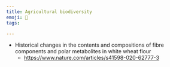 ```yaml
---
title: Agricultural biodiversity
emoji: 🌳
tags:

---
```


* Historical changes in the contents and compositions of fibre components and polar metabolites in white wheat flour
    - https://www.nature.com/articles/s41598-020-62777-3